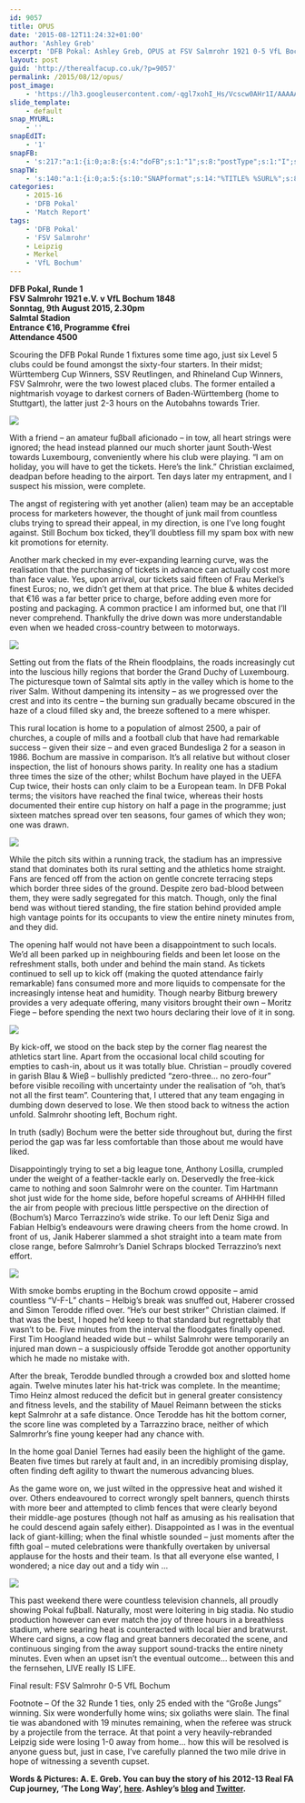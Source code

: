 ```yaml
---
id: 9057
title: OPUS
date: '2015-08-12T11:24:32+01:00'
author: 'Ashley Greb'
excerpt: 'DFB Pokal: Ashley Greb, OPUS at FSV Salmrohr 1921 0-5 VfL Bochum 1848'
layout: post
guid: 'http://therealfacup.co.uk/?p=9057'
permalink: /2015/08/12/opus/
post_image:
    - 'https://lh3.googleusercontent.com/-qgl7xohI_Hs/Vcscw0AHr1I/AAAAAAAAFN0/wu0EUFtfjQ8/s720-Ic42/150809%252520DFBPokal%252520R1%252520FSV%252520Salmrohr%252520v%252520VfL%252520Bochum%252520%25252866%252529.jpg'
slide_template:
    - default
snap_MYURL:
    - ''
snapEdIT:
    - '1'
snapFB:
    - 's:217:"a:1:{i:0;a:8:{s:4:"doFB";s:1:"1";s:8:"postType";s:1:"I";s:10:"AttachPost";s:1:"2";s:10:"SNAPformat";s:15:"%EXCERPT% %URL%";s:9:"isAutoImg";s:1:"A";s:8:"imgToUse";s:0:"";s:9:"isAutoURL";s:1:"A";s:8:"urlToUse";s:0:"";}}";'
snapTW:
    - 's:140:"a:1:{i:0;a:5:{s:10:"SNAPformat";s:14:"%TITLE% %SURL%";s:8:"attchImg";s:1:"0";s:9:"isAutoImg";s:1:"A";s:8:"imgToUse";s:0:"";s:4:"doTW";i:0;}}";'
categories:
    - 2015-16
    - 'DFB Pokal'
    - 'Match Report'
tags:
    - 'DFB Pokal'
    - 'FSV Salmrohr'
    - Leipzig
    - Merkel
    - 'VfL Bochum'
---
```


**DFB Pokal, Runde 1**  
 **FSV Salmrohr 1921 e.V. v VfL Bochum 1848**  
 **Sonntag, 9th August 2015, 2.30pm**  
 **Salmtal Stadion**  
 **Entrance €16, Programme €frei**  
 **Attendance 4500**

Scouring the DFB Pokal Runde 1 fixtures some time ago, just six Level 5 clubs could be found amongst the sixty-four starters. In their midst; Württemberg Cup Winners, SSV Reutlingen, and Rhineland Cup Winners, FSV Salmrohr, were the two lowest placed clubs. The former entailed a nightmarish voyage to darkest corners of Baden-Württemberg (home to Stuttgart), the latter just 2-3 hours on the Autobahns towards Trier.

![](https://lh3.googleusercontent.com/-DIcSubahUqc/Vcscp4aiMPI/AAAAAAAAFNQ/0o26faPQprg/s720-Ic42/150809%252520DFBPokal%252520R1%252520FSV%252520Salmrohr%252520v%252520VfL%252520Bochum%252520%25252826%252529.jpg)

With a friend – an amateur fuβball aficionado – in tow, all heart strings were ignored; the head instead planned our much shorter jaunt South-West towards Luxembourg, conveniently where his club were playing. “I am on holiday, you will have to get the tickets. Here’s the link.” Christian exclaimed, deadpan before heading to the airport. Ten days later my entrapment, and I suspect his mission, were complete.

The angst of registering with yet another (alien) team may be an acceptable process for marketers however, the thought of junk mail from countless clubs trying to spread their appeal, in my direction, is one I’ve long fought against. Still Bochum box ticked, they’ll doubtless fill my spam box with new kit promotions for eternity.

Another mark checked in my ever-expanding learning curve, was the realisation that the purchasing of tickets in advance can actually cost more than face value. Yes, upon arrival, our tickets said fifteen of Frau Merkel’s finest Euros; no, we didn’t get them at that price. The blue &amp; whites decided that €16 was a far better price to charge, before adding even more for posting and packaging. A common practice I am informed but, one that I’ll never comprehend. Thankfully the drive down was more understandable even when we headed cross-country between to motorways.

![](https://lh3.googleusercontent.com/-zbnvbfPhiuo/VcscpQ4YeqI/AAAAAAAAFNY/54qMzxPh3yk/s720-Ic42/150809%252520DFBPokal%252520R1%252520FSV%252520Salmrohr%252520v%252520VfL%252520Bochum%252520%25252832%252529.jpg)

Setting out from the flats of the Rhein floodplains, the roads increasingly cut into the luscious hilly regions that border the Grand Duchy of Luxembourg. The picturesque town of Salmtal sits aptly in the valley which is home to the river Salm. Without dampening its intensity – as we progressed over the crest and into its centre – the burning sun gradually became obscured in the haze of a cloud filled sky and, the breeze softened to a mere whisper.

This rural location is home to a population of almost 2500, a pair of churches, a couple of mills and a football club that have had remarkable success – given their size – and even graced Bundesliga 2 for a season in 1986. Bochum are massive in comparison. It’s all relative but without closer inspection, the list of honours shows parity. In reality one has a stadium three times the size of the other; whilst Bochum have played in the UEFA Cup twice, their hosts can only claim to be a European team. In DFB Pokal terms; the visitors have reached the final twice, whereas their hosts documented their entire cup history on half a page in the programme; just sixteen matches spread over ten seasons, four games of which they won; one was drawn.

![](https://lh3.googleusercontent.com/-tnrh7ez0W-A/VcscpQhnG_I/AAAAAAAAFNE/aGFqsXTBT-Y/s512-Ic42/150809%252520DFBPokal%252520R1%252520FSV%252520Salmrohr%252520v%252520VfL%252520Bochum%252520%25252849%252529.jpg)

While the pitch sits within a running track, the stadium has an impressive stand that dominates both its rural setting and the athletics home straight. Fans are fenced off from the action on gentle concrete terracing steps which border three sides of the ground. Despite zero bad-blood between them, they were sadly segregated for this match. Though, only the final bend was without tiered standing, the fire station behind provided ample high vantage points for its occupants to view the entire ninety minutes from, and they did.

The opening half would not have been a disappointment to such locals. We’d all been parked up in neighbouring fields and been let loose on the refreshment stalls, both under and behind the main stand. As tickets continued to sell up to kick off (making the quoted attendance fairly remarkable) fans consumed more and more liquids to compensate for the increasingly intense heat and humidity. Though nearby Bitburg brewery provides a very adequate offering, many visitors brought their own – Moritz Fiege – before spending the next two hours declaring their love of it in song.

![](https://lh3.googleusercontent.com/-ip-u0eQLHlA/VcscxqT285I/AAAAAAAAFOA/WkFPha8_PhA/s720-Ic42/150809%252520DFBPokal%252520R1%252520FSV%252520Salmrohr%252520v%252520VfL%252520Bochum%252520%25252891%252529.jpg)

By kick-off, we stood on the back step by the corner flag nearest the athletics start line. Apart from the occasional local child scouting for empties to cash-in, about us it was totally blue. Christian – proudly covered in garish Blau &amp; Wieβ – bullishly predicted “zero-three… no zero-four” before visible recoiling with uncertainty under the realisation of “oh, that’s not all the first team”. Countering that, I uttered that any team engaging in dumbing down deserved to lose. We then stood back to witness the action unfold. Salmrohr shooting left, Bochum right.

In truth (sadly) Bochum were the better side throughout but, during the first period the gap was far less comfortable than those about me would have liked.

Disappointingly trying to set a big league tone, Anthony Losilla, crumpled under the weight of a feather-tackle early on. Deservedly the free-kick came to nothing and soon Salmrohr were on the counter. Tim Hartmann shot just wide for the home side, before hopeful screams of AHHHH filled the air from people with precious little perspective on the direction of (Bochum’s) Marco Terrazzino’s wide strike. To our left Deniz Siga and Fabian Helbig’s endeavours were drawing cheers from the home crowd. In front of us, Janik Haberer slammed a shot straight into a team mate from close range, before Salmrohr’s Daniel Schraps blocked Terrazzino’s next effort.

![](https://lh3.googleusercontent.com/-qgl7xohI_Hs/Vcscw0AHr1I/AAAAAAAAFN0/wu0EUFtfjQ8/s720-Ic42/150809%252520DFBPokal%252520R1%252520FSV%252520Salmrohr%252520v%252520VfL%252520Bochum%252520%25252866%252529.jpg)

With smoke bombs erupting in the Bochum crowd opposite – amid countless “V-F-L” chants – Helbig’s break was snuffed out, Haberer crossed and Simon Terodde rifled over. “He’s our best striker” Christian claimed. If that was the best, I hoped he’d keep to that standard but regrettably that wasn’t to be. Five minutes from the interval the floodgates finally opened. First Tim Hoogland headed wide but – whilst Salmrohr were temporarily an injured man down – a suspiciously offside Terodde got another opportunity which he made no mistake with.

After the break, Terodde bundled through a crowded box and slotted home again. Twelve minutes later his hat-trick was complete. In the meantime; Timo Heinz almost reduced the deficit but in general greater consistency and fitness levels, and the stability of Mauel Reimann between the sticks kept Salmrohr at a safe distance. Once Terodde has hit the bottom corner, the score line was completed by a Tarrazzino brace, neither of which Salmrorhr’s fine young keeper had any chance with.

In the home goal Daniel Ternes had easily been the highlight of the game. Beaten five times but rarely at fault and, in an incredibly promising display, often finding deft agility to thwart the numerous advancing blues.

As the game wore on, we just wilted in the oppressive heat and wished it over. Others endeavoured to correct wrongly spelt banners, quench thirsts with more beer and attempted to climb fences that were clearly beyond their middle-age postures (though not half as amusing as his realisation that he could descend again safely either). Disappointed as I was in the eventual lack of giant-killing; when the final whistle sounded – just moments after the fifth goal – muted celebrations were thankfully overtaken by universal applause for the hosts and their team. Is that all everyone else wanted, I wondered; a nice day out and a tidy win …

![](https://lh3.googleusercontent.com/-PWCsY4sGJyQ/Vcscwy8aQqI/AAAAAAAAFNw/DHxSyIkuIh0/s720-Ic42/150809%252520DFBPokal%252520R1%252520FSV%252520Salmrohr%252520v%252520VfL%252520Bochum%252520%25252868%252529.jpg)

This past weekend there were countless television channels, all proudly showing Pokal fuβball. Naturally, most were loitering in big stadia. No studio production however can ever match the joy of three hours in a breathless stadium, where searing heat is counteracted with local bier and bratwurst. Where card signs, a cow flag and great banners decorated the scene, and continuous singing from the away support sound-tracks the entire ninety minutes. Even when an upset isn’t the eventual outcome… between this and the fernsehen, LIVE really IS LIFE.

Final result: FSV Salmrohr 0-5 VfL Bochum

Footnote – Of the 32 Runde 1 ties, only 25 ended with the “Große Jungs” winning. Six were wonderfully home wins; six goliaths were slain. The final tie was abandoned with 19 minutes remaining, when the referee was struck by a projectile from the terrace. At that point a very heavily-rebranded Leipzig side were losing 1-0 away from home… how this will be resolved is anyone guess but, just in case, I’ve carefully planned the two mile drive in hope of witnessing a seventh cupset.

**Words &amp; Pictures: A. E. Greb. You can buy the story of his 2012-13 Real FA Cup journey, ‘The Long Way’, [here](http://wholepoint.jimdo.com/6-the-long-way/). Ashley’s [blog](http://putajumperon.wordpress.com/) and [Twitter](https://twitter.com/putajumperon).**